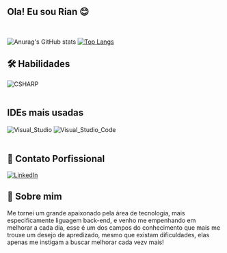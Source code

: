 ## Ola! Eu sou Rian 😊
<br>

![Anurag's GitHub stats](https://github-readme-stats.vercel.app/api?username=Rian-Lima-Silva&show_icons=true&theme=dracula)
[![Top Langs](https://github-readme-stats.vercel.app/api/top-langs/?username=Rian-Lima-Silva)](https://github.com/Rian-Lima-Silva/github-readme-stats)


## 🛠 Habilidades
<div style="display: inline_block">
<img align="center" alt="CSHARP"src="https://img.shields.io/badge/C%23-239120?style=for-the-badge&logo=c-sharp&logoColor=white"/>
</div>
<br/>


## IDEs mais usadas
<div style="display: inline_block">
    <img align="center" alt="Visual_Studio"src="https://img.shields.io/badge/Visual_Studio-5C2D91?style=for-the-badge&logo=visual%20studio&logoColor=white"/>
    <img align="center" alt="Visual_Studio_Code"src="https://img.shields.io/badge/Made%20for-VSCode-1f425f.svg"/>
</div><br/>

## 🔗 Contato Porfissional
[![LinkedIn](https://img.shields.io/badge/LinkedIn-0077B5?style=for-the-badge&logo=linkedin&logoColor=white)](https://www.linkedin.com/in/rian-lima-a890a8250/)
<br/>

## 🚀 Sobre mim
<p style="fontSiza:12px"> Me tornei um grande apaixonado pela área de tecnologia, mais especificamente liguagem back-end, e venho me empenhando em melhorar a cada dia, esse é um dos campos do conhecimento que mais me trouxe um desejo de apredizado, mesmo que existam dificuldades, elas apenas me instigam a buscar melhorar cada vezv mais!</p> 
